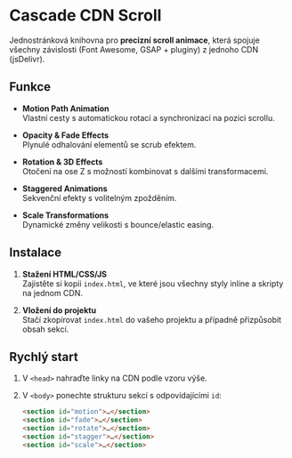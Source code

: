 # Cascade CDN Scroll

Jednostránková knihovna pro **precizní scroll animace**, která spojuje všechny závislosti (Font Awesome, GSAP + pluginy) z jednoho CDN (jsDelivr).

## Funkce

- **Motion Path Animation**  
  Vlastní cesty s automatickou rotací a synchronizací na pozici scrollu.

- **Opacity & Fade Effects**  
  Plynulé odhalování elementů se scrub efektem.

- **Rotation & 3D Effects**  
  Otočení na ose Z s možností kombinovat s dalšími transformacemi.

- **Staggered Animations**  
  Sekvenční efekty s volitelným zpožděním.

- **Scale Transformations**  
  Dynamické změny velikosti s bounce/elastic easing.

## Instalace

1. **Stažení HTML/CSS/JS**  
   Zajistěte si kopii `index.html`, ve které jsou všechny styly inline a skripty na jednom CDN.

2. **Vložení do projektu**  
   Stačí zkopírovat `index.html` do vašeho projektu a případně přizpůsobit obsah sekcí.

## Rychlý start

1. V `<head>` nahraďte linky na CDN podle vzoru výše.
2. V `<body>` ponechte strukturu sekcí s odpovídajícími `id`:
   
   ```html
   <section id="motion">…</section>
   <section id="fade">…</section>
   <section id="rotate">…</section>
   <section id="stagger">…</section>
   <section id="scale">…</section>
   ```
